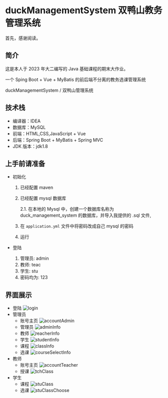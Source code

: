 # duckManagementSystem 双鸭山教务管理系统

首先，感谢阅读。

## 简介

这是本人于 2023 年大二编写的 Java 基础课程的期末大作业。

一个 Sping Boot + Vue + MyBatis 的前后端不分离的教务选课管理系统

duckManagementSystem / 双鸭山管理系统

## 技术栈

- 编译器：IDEA
- 数据库：MySQL
- 前端：HTML,CSS,JavaScript + Vue
- 后端：Spring Boot + MyBatis + Spring MVC
- JDK 版本：jdk1.8

## 上手前请准备

- 初始化

  1. 已经配置 maven
  2. 已经配置 mysql 数据库

     2.1. 在本地的 Mysql 中，创建一个数据库名称为 duck_management_system 的数据库，并导入我提供的 .sql 文件,

  3. 在 `application.yml` 文件中将密码改成自己 mysql 的密码
  4. 运行

- 登陆

  1. 管理员: admin
  2. 教师: teac
  3. 学生: stu
  4. 密码均为: 123

## 界面展示

- 登陆
  ![login](/img/login.png)
- 管理员
  - 账号主页
    ![accountAdmin](img/accountAdmin.png)
  - 管理员
    ![adminInfo](img/adminInfo.png)
  - 教师
    ![reacherInfo](img/teacherInfo.png)
  - 学生
    ![studentInfo](img/studentInfo.png)
  - 课程
    ![classInfo](img/classInfo.png)
  - 选课
    ![courseSelectInfo](img/courseSelectInfo.png)
- 教师
  - 账号主页
    ![accountTeacher](img/accountTeacher.png)
  - 授课
    ![tchClass](img/tchClass.png)
- 学生
  - 课程
    ![stuClass](img/stuClass.png)
  - 选课
    ![stuClassChoose](img/stuClassChoose.png)
